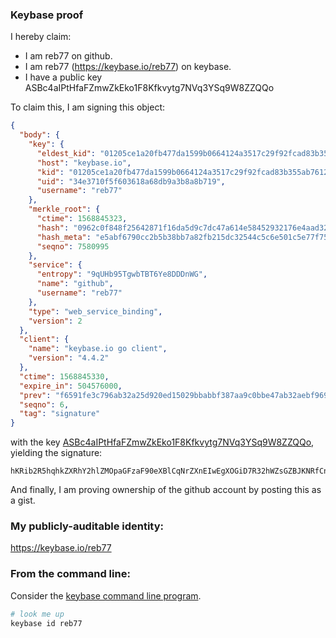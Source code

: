 ### Keybase proof

I hereby claim:

  * I am reb77 on github.
  * I am reb77 (https://keybase.io/reb77) on keybase.
  * I have a public key ASBc4aIPtHfaFZmwZkEko1F8Kfkvytg7NVq3YSq9W8ZZQQo

To claim this, I am signing this object:

```json
{
  "body": {
    "key": {
      "eldest_kid": "01205ce1a20fb477da1599b0664124a3517c29f92fcad83b355ab7612abd5bc659410a",
      "host": "keybase.io",
      "kid": "01205ce1a20fb477da1599b0664124a3517c29f92fcad83b355ab7612abd5bc659410a",
      "uid": "34e3710f5f603618a68db9a3b8a8b719",
      "username": "reb77"
    },
    "merkle_root": {
      "ctime": 1568845323,
      "hash": "0962c0f848f25642871f16da5d9c7dc47a614e58452932176e4aad323ebed7134eec79ef34048e8200871e10e54cfcd388d139e87e51dc3ce80a978f9ca83d06",
      "hash_meta": "e5abf6790cc2b5b38bb7a82fb215dc32544c5c6e501c5e77f75e940fab8f66c7",
      "seqno": 7580995
    },
    "service": {
      "entropy": "9qUHb95TgwbTBT6Ye8DDDnWG",
      "name": "github",
      "username": "reb77"
    },
    "type": "web_service_binding",
    "version": 2
  },
  "client": {
    "name": "keybase.io go client",
    "version": "4.4.2"
  },
  "ctime": 1568845330,
  "expire_in": 504576000,
  "prev": "f6591fe3c796ab32a25d920ed15029bbabbf387aa9c0bbe47ab32aebf969121b",
  "seqno": 6,
  "tag": "signature"
}
```

with the key [ASBc4aIPtHfaFZmwZkEko1F8Kfkvytg7NVq3YSq9W8ZZQQo](https://keybase.io/reb77), yielding the signature:

```
hKRib2R5hqhkZXRhY2hlZMOpaGFzaF90eXBlCqNrZXnEIwEgXOGiD7R32hWZsGZBJKNRfCn5L8rYOzVat2EqvVvGWUEKp3BheWxvYWTESpcCBsQg9lkf48eWqzKiXZIO0VApu6u/OHqpwLvkerMq6/lpEhvEIE2Us+IwamxEHtz8EW2t0l3/BQI6zcI6DDVjJhz3w1zqAgHCo3NpZ8RAsBdNmVoYBLpL+LJpA17ynU+QX+15vCeyrNb6QmA49T+ktcxRxgnwVpRU5xKGzBx4bhxa1wcJjgRfi6CndfgUB6hzaWdfdHlwZSCkaGFzaIKkdHlwZQildmFsdWXEIFiAUTfrX72iVFQJCBhUe3oRc2P/lHrOItlfe2Ot/fs3o3RhZ80CAqd2ZXJzaW9uAQ==

```

And finally, I am proving ownership of the github account by posting this as a gist.

### My publicly-auditable identity:

https://keybase.io/reb77

### From the command line:

Consider the [keybase command line program](https://keybase.io/download).

```bash
# look me up
keybase id reb77
```

